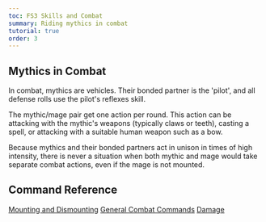 ```yaml
---
toc: FS3 Skills and Combat
summary: Riding mythics in combat
tutorial: true
order: 3
---
```


## Mythics in Combat

In combat, mythics are vehicles. Their bonded partner is the 'pilot', and all defense rolls use the pilot's reflexes skill.

The mythic/mage pair get one action per round. This action can be attacking with the mythic's weapons (typically claws or teeth), casting a spell, or attacking with a suitable human weapon such as a bow. 

Because mythics and their bonded partners act in unison in times of high intensity, there is never a situation when both mythic and mage would take separate combat actions, even if the mage is not mounted. 

## Command Reference

[Mounting and Dismounting](/help/mounts)
[General Combat Commands](/help/combat)
[Damage](/help/damage)
